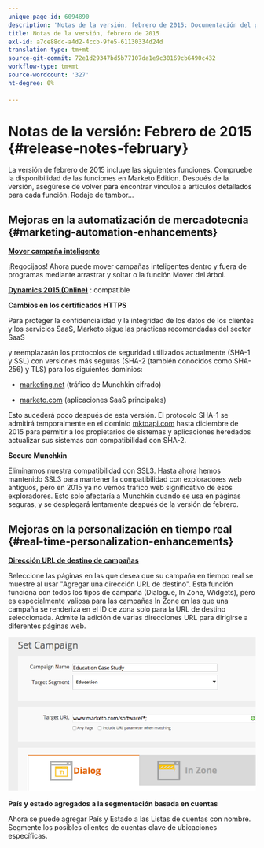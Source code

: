 ```yaml
---
unique-page-id: 6094890
description: 'Notas de la versión, febrero de 2015: Documentación del producto de Marketo'
title: Notas de la versión, febrero de 2015
exl-id: a7ce88dc-a4d2-4ccb-9fe5-61130334d24d
translation-type: tm+mt
source-git-commit: 72e1d29347bd5b77107da1e9c30169cb6490c432
workflow-type: tm+mt
source-wordcount: '327'
ht-degree: 0%

---
```


# Notas de la versión: Febrero de 2015 {#release-notes-february}

La versión de febrero de 2015 incluye las siguientes funciones. Compruebe la disponibilidad de las funciones en Marketo Edition. Después de la versión, asegúrese de volver para encontrar vínculos a artículos detallados para cada función. Rodaje de tambor...

## Mejoras en la automatización de mercadotecnia {#marketing-automation-enhancements}

**[Mover campaña inteligente](/help/marketo/product-docs/core-marketo-concepts/smart-campaigns/using-smart-campaigns/move-a-smart-campaign.md)**

¡Regocijaos! Ahora puede mover campañas inteligentes dentro y fuera de programas mediante arrastrar y soltar o la función Mover del árbol.

**[Dynamics 2015 (Online)](https://docs.marketo.com/display/docs/microsoft+dynamics+2013+on-premises)** : compatible

**Cambios en los certificados HTTPS**

Para proteger la confidencialidad y la integridad de los datos de los clientes y los servicios SaaS, Marketo sigue las prácticas recomendadas del sector SaaS

y reemplazarán los protocolos de seguridad utilizados actualmente (SHA-1 y SSL) con versiones más seguras (SHA-2 (también conocidos como SHA-256) y TLS) para los siguientes dominios:

* [marketing.net](https://marketo.net)  (tráfico de Munchkin cifrado)

* [marketo.com](https://marketo.com)  (aplicaciones SaaS principales)

Esto sucederá poco después de esta versión. El protocolo SHA-1 se admitirá temporalmente en el dominio [mktoapi.com](https://mktoapi.com) hasta diciembre de 2015 para permitir a los propietarios de sistemas y aplicaciones heredados actualizar sus sistemas con compatibilidad con SHA-2.

**Secure Munchkin**

Eliminamos nuestra compatibilidad con SSL3. Hasta ahora hemos mantenido SSL3 para mantener la compatibilidad con exploradores web antiguos, pero en 2015 ya no vemos tráfico web significativo de esos exploradores. Esto solo afectaría a Munchkin cuando se usa en páginas seguras, y se desplegará lentamente después de la versión de febrero.

## Mejoras en la personalización en tiempo real {#real-time-personalization-enhancements}

**[Dirección URL de destino de campañas](/help/marketo/product-docs/web-personalization/working-with-web-campaigns/adding-a-target-url-to-a-web-campaign.md)**

Seleccione las páginas en las que desea que su campaña en tiempo real se muestre al usar &quot;Agregar una dirección URL de destino&quot;. Esta función funciona con todos los tipos de campaña (Dialogue, In Zone, Widgets), pero es especialmente valiosa para las campañas In Zone en las que una campaña se renderiza en el ID de zona solo para la URL de destino seleccionada. Admite la adición de varias direcciones URL para dirigirse a diferentes páginas web.

![](assets/image2015-2-19-11-3a0-3a30.png)

**País y estado agregados a la segmentación basada en cuentas**

Ahora se puede agregar País y Estado a las Listas de cuentas con nombre. Segmente los posibles clientes de cuentas clave de ubicaciones específicas.
